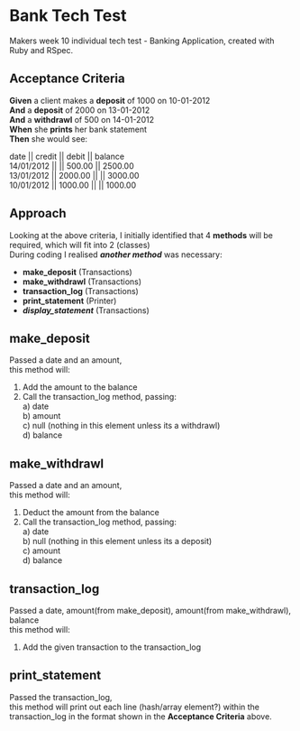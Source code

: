 # Bank Tech Test

Makers week 10 individual tech test - Banking Application, created with Ruby and RSpec.

## Acceptance Criteria

**Given** a client makes a **deposit** of 1000 on 10-01-2012 <br />
**And** a **deposit** of 2000 on 13-01-2012 <br />
**And** a **withdrawl** of 500 on 14-01-2012 <br />
**When** she **prints** her bank statement <br />
**Then** she would see: <br />

date || credit || debit || balance <br />
14/01/2012 || || 500.00 || 2500.00 <br />
13/01/2012 || 2000.00 || || 3000.00 <br />
10/01/2012 || 1000.00 || || 1000.00 <br />

## Approach

Looking at the above criteria, I initially identified that 4 **methods** will be required, which will fit into 2 (classes) <br />
During coding I realised **_another method_** was necessary:

- **make_deposit** (Transactions)
- **make_withdrawl** (Transactions)
- **transaction_log** (Transactions)
- **print_statement** (Printer)
- **_display_statement_** (Transactions)

## make_deposit
Passed a date and an amount, <br />
this method will: <br />
1) Add the amount to the balance <br />
2) Call the transaction_log method, passing: <br />
a) date <br />
b) amount <br />
c) null (nothing in this element unless its a withdrawl) <br />
d) balance

## make_withdrawl
Passed a date and an amount, <br />
this method will: <br />
1) Deduct the amount from the balance
2) Call the transaction_log method, passing: <br />
a) date <br />
b) null (nothing in this element unless its a deposit) <br />
c) amount <br />
d) balance

## transaction_log
Passed a date, amount(from make_deposit), amount(from make_withdrawl), balance <br />
this method will: <br />
1) Add the given transaction to the transaction_log

## print_statement
Passed the transaction_log, <br />
this method will print out each line (hash/array element?) within the transaction_log in the format shown in the **Acceptance Criteria** above.
